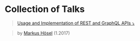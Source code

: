 # Collection of Talks

>[Usage and Implementation of REST and GraphQL APIs ⤵️](https://github.com/FCCVienna/FCCVienna/raw/master/talks/rest_graphql.ppt)

> by [Markus Hösel](http://www.hoeselm.at) (1.2017)
